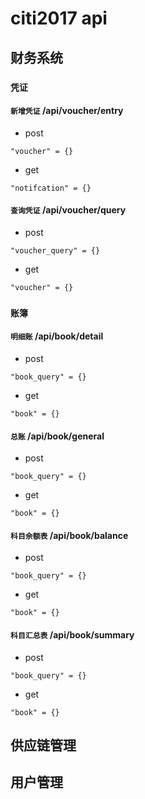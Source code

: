 citi2017 api
============

财务系统
-------
### `凭证`
#### `新增凭证`  /api/voucher/entry
+ post
```
"voucher" = {}
```
+ get
```
"notifcation" = {}
```

#### `查询凭证`  /api/voucher/query
+ post
```
"voucher_query" = {}
```
+ get
```
"voucher" = {}
```

### `账簿`
#### `明细账`  /api/book/detail
+ post
```
"book_query" = {}
```
+ get
```
"book" = {}
```
#### `总账`  /api/book/general
+ post
```
"book_query" = {}
```
+ get
```
"book" = {}
```
#### `科目余额表`  /api/book/balance
+ post
```
"book_query" = {}
```
+ get
```
"book" = {}
```
#### `科目汇总表`  /api/book/summary
+ post
```
"book_query" = {}
```
+ get
```
"book" = {}
```

供应链管理
---------


用户管理
-------